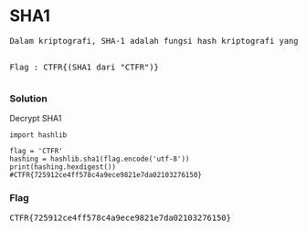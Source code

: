 <h1><b>SHA1</b></h1>
<pre>
Dalam kriptografi, SHA-1 adalah fungsi hash kriptografi yang mengambil input dan menghasilkan nilai hash 160-bit yang dikenal sebagai intisari pesan - biasanya dirender sebagai bilangan heksadesimal, panjangnya 40 digit.

Flag : CTFR{(SHA1 dari "CTFR")}
</pre>
<h3><b>Solution</b></h3>
<p>Decrypt SHA1</p>

```python3
import hashlib

flag = 'CTFR'
hashing = hashlib.sha1(flag.encode('utf-8'))
print(hashing.hexdigest()) #CTFR{725912ce4ff578c4a9ece9821e7da02103276150}

```
<h3><b>Flag</b></h3>
<pre>
CTFR{725912ce4ff578c4a9ece9821e7da02103276150}
</pre>
